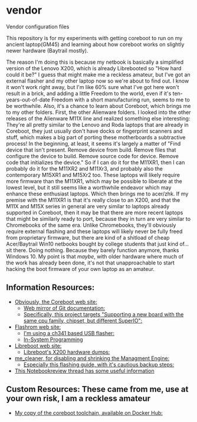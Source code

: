 # vendor
Vendor configuration files

This repository is for my experiments with getting coreboot to run on my ancient
laptop(GM45) and learning about how coreboot works on slightly newer hardware
(Baytrail mostly).

The reason I'm doing this is because my netbook is basically a simplified
version of the Lenovo X200, which is already Librebooted so "How hard could it
be?" I guess that might make me a reckless amateur, but I've got an external
flasher and my other laptop now so we're about to find out. I know it won't work
right away, but I'm like 60% sure what I've got here won't result in a brick,
and adding a little Freedom to the world, even if it's ten-years-out-of-date
Freedom with a short manufacturing run, seems to me to be worthwhile. Also, it's
a chance to learn about Coreboot, which brings me to my other folders. First,
the other Alienware folders. I looked into the other releases of the Alienware
M11X line and realized something else interesting: They're all pretty similar
to the Lenovo and Roda laptops that are already in Coreboot, they just usually
don't have docks or fingerprint scanners and stuff, which makes a big part of
porting these motherboards a subtractive process! In the beginning, at least,
it seems it's largely a matter of "Find device that isn't present. Remove device
from build. Remove files that configure the device to build. Remove source code
for device. Remove code that initializes the device." So if I can do it for the
M11XR1, then I can probably do it for the M11XR2 and M11Xr3, and probably also
the contemporary M15XR1 and M15Xr2 too. These laptops will likely require more
firmware than the M11XR1, which may be possible to liberate at the lowest level,
but it still seems like a worthwhile endeavor which may enhance these enthusiast
laptops. Which then brings me to acer/zhk. If my premise with the M11XR1 is that
it's really close to an X200, and that the M11X and M15X series in general are
very similar to laptops already supported in Coreboot, then it may be that there
are more recent laptops that might be similarly ready to port, because they in
turn are very similar to Chromebooks of the same era. Unlike Chromebooks,
they'll obviously require external flashing and these laptops will likely never
be fully freed from proprietary firmware, but there are kind of a shitload of
cheap Acer/Baytrail Win10 netbooks bought by college students that just kind
of... sit there. Doing nothing. Because they barely function anymore, thanks
Windows 10. My point is that *maybe*, with older hardware where much of the work
has already been done, it's not that unapproachable to start hacking the boot
firmware of your own laptop as an amateur.


## Information Resources:

  * [Obviously, the Coreboot web site:](https://coreboot.org)
    * [Web mirror of Git documentation:](https://coreboot.org/git-docs/)
    * [Specifically, this project targets "Supporting a new board with the same cpu family, chipset, but different SuperIO":](https://www.coreboot.org/Developer_Manual#How_to_support_a_new_board)
  * [Flashrom web site:](https://flashrom.org)
    * [I'm using a ch341 based USB flasher:](https://www.flashrom.org/Supported_hardware#USB_Devices)
    * [In-System Programming](https://flashrom.org/ISP)
  * [Libreboot web site:](https://libreboot.org/)
    * [Libreboot's X200 hardware dumps:](https://libreboot.org/docs/hardware/hwdumps)
  * [me_cleaner, for disabling and shrinking the Managment Engine:](https://github.com/corna/me_cleaner/)
    * [Especially this flashing guide, with it's cautious backup steps:](https://github.com/corna/me_cleaner/wiki/External-flashing)
  * [This Notebookreview thread has some useful information](http://forum.notebookreview.com/threads/how-to-recover-the-m11x-from-a-bad-bios-flash.529859/)

## Custom Resources: These came from me, use at your own risk, I am a reckless amateur

  * [My copy of the coreboot toolchain, available on Docker Hub:](https://github.com/eyedeekay/coreboot-dockerfile)

